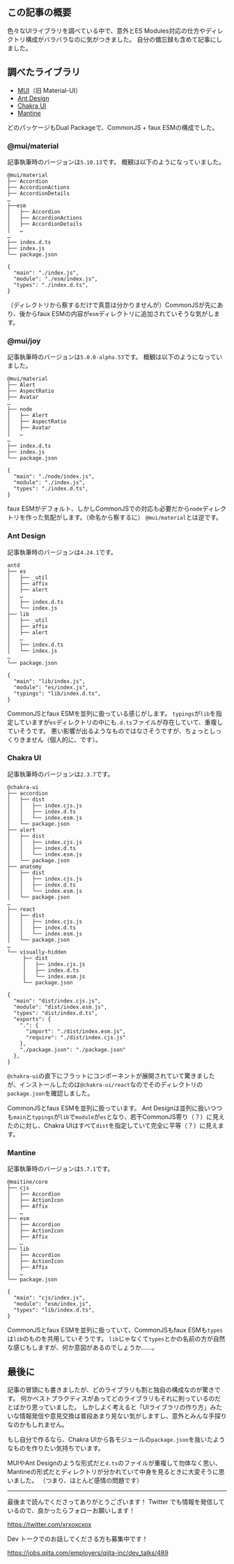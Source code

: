 <!--
title:   色々なUIライブラリのモジュール設定を調べた
tags:    AntDesign,MUI,Mantine,chakra-ui,material-ui
id:      ed96eea1b3e2f0c5661a
private: true
-->
## この記事の概要

色々なUIライブラリを調べている中で、意外とES Modules対応の仕方やディレクトリ構成がバラバラなのに気がつきました。
自分の備忘録も含めて記事にしました。

## 調べたライブラリ

- [MUI](https://mui.com/)（旧 Material-UI）
- [Ant Design](https://ant.design/)
- [Chakra UI](https://chakra-ui.com/)
- [Mantine](https://mantine.dev/)

どのパッケージもDual Packageで、CommonJS + faux ESMの構成でした。

### @mui/material

記事執筆時のバージョンは`5.10.13`です。
概観は以下のようになっていました。

```shell:ディレクトリ概観
@mui/material
├── Accordion
├── AccordionActions
├── AccordionDetails
…
├──esm
│   ├── Accordion
│   ├── AccordionActions
│   ├── AccordionDetails
│   …
…
├── index.d.ts
├── index.js
└── package.json
```

```json-c:package.json抜粋
{
  "main": "./index.js",
  "module": "./esm/index.js",
  "types": "./index.d.ts",
}
```

（ディレクトリから察するだけで真意は分かりませんが）CommonJSが先にあり、後からfaux ESMの内容が`esm`ディレクトリに追加されていそうな気がします。

### @mui/joy

記事執筆時のバージョンは`5.0.0-alpha.53`です。
概観は以下のようになっていました。

```shell:ディレクトリ概観
@mui/material
├── Alert
├── AspectRatio
├── Avatar
…
├── node
│   ├── Alert
│   ├── AspectRatio
│   ├── Avatar
│   …
…
├── index.d.ts
├── index.js
└── package.json
```

```json-c:package.json抜粋
{
  "main": "./node/index.js",
  "module": "./index.js",
  "types": "./index.d.ts",
}
```

faux ESMがデフォルト、しかしCommonJSでの対応も必要だから`node`ディレクトリを作った気配がします。（命名から察するに）
`@mui/material`とは逆です。

### Ant Design

記事執筆時のバージョンは`4.24.1`です。

```shell:ディレクトリ概観
antd
├── es
│   ├── _util
│   ├── affix
│   ├── alert
│   …
│   ├── index.d.ts
│   └── index.js
├── lib
│   ├── _util
│   ├── affix
│   ├── alert
│   …
│   ├── index.d.ts
│   └── index.js
…
└── package.json
```

```json-c:package.json抜粋
{
  "main": "lib/index.js",
  "module": "es/index.js",
  "typings": "lib/index.d.ts",
}
```

CommonJSとfaux ESMを並列に扱っている感じがします。
`typings`が`lib`を指定していますが`es`ディレクトリの中にも`.d.ts`ファイルが存在していて、重複していそうです。
悪い影響が出るようなものではなさそうですが、ちょっとしっくりきません（個人的に、です）。

### Chakra UI

記事執筆時のバージョンは`2.3.7`です。

```shell:ディレクトリ概観
@chakra-ui
├── accordion
│   ├── dist
│   │   ├── index.cjs.js
│   │   ├── index.d.ts
│   │   └── index.esm.js
│   └── package.json
├── alert
│   ├── dist
│   │   ├── index.cjs.js
│   │   ├── index.d.ts
│   │   └── index.esm.js
│   └── package.json
├── anatomy
│   ├── dist
│   │   ├── index.cjs.js
│   │   ├── index.d.ts
│   │   └── index.esm.js
│   └── package.json
…
├── react
│   ├── dist
│   │   ├── index.cjs.js
│   │   ├── index.d.ts
│   │   └── index.esm.js
│   └── package.json
…
└── visually-hidden
     ├── dist
     │   ├── index.cjs.js
     │   ├── index.d.ts
     │   └── index.esm.js
     └── package.json
```

```json-c:@chakra-ui/react/package.json抜粋
{
  "main": "dist/index.cjs.js",
  "module": "dist/index.esm.js",
  "types": "dist/index.d.ts",
  "exports": {
    ".": {
      "import": "./dist/index.esm.js",
      "require": "./dist/index.cjs.js"
    },
    "./package.json": "./package.json"
  },
}
```

`@chakra-ui`の直下にフラットにコンポーネントが展開されていて驚きましたが、インストールしたのは`@chakra-ui/react`なのでそのディレクトリの`package.json`を確認しました。

CommonJSとfaux ESMを並列に扱っています。
Ant Designは並列に扱いつつも`main`と`typings`が`lib`で`module`が`es`となり、若干CommonJS寄り（？）に見えたのに対し、Chakra UIはすべて`dist`を指定していて完全に平等（？）に見えます。

### Mantine

記事執筆時のバージョンは`5.7.1`です。

```shell:ディレクトリ概観
@maitine/core
├── cjs
│   ├── Accordion
│   ├── ActionIcon
│   ├── Affix
│   …
├── esm
│   ├── Accordion
│   ├── ActionIcon
│   ├── Affix
│   …
├── lib
│   ├── Accordion
│   ├── ActionIcon
│   ├── Affix
│   …
└── package.json
```

```json-c:package.json抜粋
{
  "main": "cjs/index.js",
  "module": "esm/index.js",
  "types": "lib/index.d.ts",
}
```

CommonJSとfaux ESMを並列に扱っていて、CommonJSもfaux ESMも`types`は`lib`のものを共用していそうです。
`lib`じゃなくて`types`とかの名前の方が自然な感じもしますが、何か意図があるのでしょうか……。

## 最後に

記事の冒頭にも書きましたが、どのライブラリも割と独自の構成なのが驚きです。
何かベストプラクティスがあってどのライブラリもそれに則っているのだとばかり思っていました。
しかしよく考えると「UIライブラリの作り方」みたいな情報発信や意見交換は普段あまり見ない気がしますし、意外とみんな手探りなのかもしれません。

もし自分で作るなら、Chakra UIから各モジュールの`package.json`を抜いたようなものを作りたい気持ちでいます。

MUIやAnt Designのような形式だと`d.ts`のファイルが重複して勿体なく思い、Mantineの形式だとディレクトリが分かれていて中身を見るときに大変そうに思いました。
（つまり、ほとんど感情の問題です）

---

最後まで読んでくださってありがとうございます！
Twitter でも情報を発信しているので、良かったらフォローお願いします！

https://twitter.com/xrxoxcxox

Dev トークでのお話してくださる方も募集中です！

https://jobs.qiita.com/employers/qiita-inc/dev_talks/489